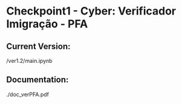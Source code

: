 # Checkpoint1 - Cyber: Verificador Imigração - PFA

## Current Version:
/ver1.2/main.ipynb
## Documentation:
./doc_verPFA.pdf
